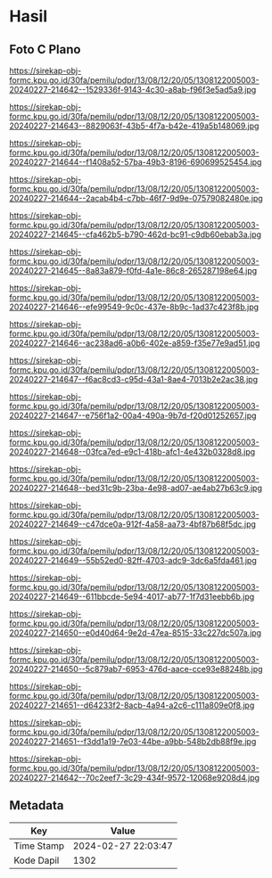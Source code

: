 # Hasil

## Foto C Plano

https://sirekap-obj-formc.kpu.go.id/30fa/pemilu/pdpr/13/08/12/20/05/1308122005003-20240227-214642--1529336f-9143-4c30-a8ab-f96f3e5ad5a9.jpg

https://sirekap-obj-formc.kpu.go.id/30fa/pemilu/pdpr/13/08/12/20/05/1308122005003-20240227-214643--8829063f-43b5-4f7a-b42e-419a5b148069.jpg

https://sirekap-obj-formc.kpu.go.id/30fa/pemilu/pdpr/13/08/12/20/05/1308122005003-20240227-214644--f1408a52-57ba-49b3-8196-690699525454.jpg

https://sirekap-obj-formc.kpu.go.id/30fa/pemilu/pdpr/13/08/12/20/05/1308122005003-20240227-214644--2acab4b4-c7bb-46f7-9d9e-07579082480e.jpg

https://sirekap-obj-formc.kpu.go.id/30fa/pemilu/pdpr/13/08/12/20/05/1308122005003-20240227-214645--cfa462b5-b790-462d-bc91-c9db60ebab3a.jpg

https://sirekap-obj-formc.kpu.go.id/30fa/pemilu/pdpr/13/08/12/20/05/1308122005003-20240227-214645--8a83a879-f0fd-4a1e-86c8-265287198e64.jpg

https://sirekap-obj-formc.kpu.go.id/30fa/pemilu/pdpr/13/08/12/20/05/1308122005003-20240227-214646--efe99549-9c0c-437e-8b9c-1ad37c423f8b.jpg

https://sirekap-obj-formc.kpu.go.id/30fa/pemilu/pdpr/13/08/12/20/05/1308122005003-20240227-214646--ac238ad6-a0b6-402e-a859-f35e77e9ad51.jpg

https://sirekap-obj-formc.kpu.go.id/30fa/pemilu/pdpr/13/08/12/20/05/1308122005003-20240227-214647--f6ac8cd3-c95d-43a1-8ae4-7013b2e2ac38.jpg

https://sirekap-obj-formc.kpu.go.id/30fa/pemilu/pdpr/13/08/12/20/05/1308122005003-20240227-214647--e756f1a2-00a4-490a-9b7d-f20d01252657.jpg

https://sirekap-obj-formc.kpu.go.id/30fa/pemilu/pdpr/13/08/12/20/05/1308122005003-20240227-214648--03fca7ed-e9c1-418b-afc1-4e432b0328d8.jpg

https://sirekap-obj-formc.kpu.go.id/30fa/pemilu/pdpr/13/08/12/20/05/1308122005003-20240227-214648--bed31c9b-23ba-4e98-ad07-ae4ab27b63c9.jpg

https://sirekap-obj-formc.kpu.go.id/30fa/pemilu/pdpr/13/08/12/20/05/1308122005003-20240227-214649--c47dce0a-912f-4a58-aa73-4bf87b68f5dc.jpg

https://sirekap-obj-formc.kpu.go.id/30fa/pemilu/pdpr/13/08/12/20/05/1308122005003-20240227-214649--55b52ed0-82ff-4703-adc9-3dc6a5fda461.jpg

https://sirekap-obj-formc.kpu.go.id/30fa/pemilu/pdpr/13/08/12/20/05/1308122005003-20240227-214649--611bbcde-5e94-4017-ab77-1f7d31eebb6b.jpg

https://sirekap-obj-formc.kpu.go.id/30fa/pemilu/pdpr/13/08/12/20/05/1308122005003-20240227-214650--e0d40d64-9e2d-47ea-8515-33c227dc507a.jpg

https://sirekap-obj-formc.kpu.go.id/30fa/pemilu/pdpr/13/08/12/20/05/1308122005003-20240227-214650--5c879ab7-6953-476d-aace-cce93e88248b.jpg

https://sirekap-obj-formc.kpu.go.id/30fa/pemilu/pdpr/13/08/12/20/05/1308122005003-20240227-214651--d64233f2-8acb-4a94-a2c6-c111a809e0f8.jpg

https://sirekap-obj-formc.kpu.go.id/30fa/pemilu/pdpr/13/08/12/20/05/1308122005003-20240227-214651--f3dd1a19-7e03-44be-a9bb-548b2db88f9e.jpg

https://sirekap-obj-formc.kpu.go.id/30fa/pemilu/pdpr/13/08/12/20/05/1308122005003-20240227-214642--70c2eef7-3c29-434f-9572-12068e9208d4.jpg


## Metadata

| Key        | Value               |
| ---------- | ------------------- |
| Time Stamp | 2024-02-27 22:03:47 |
| Kode Dapil | 1302                |



